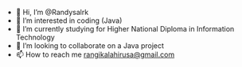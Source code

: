 - 👋 Hi, I’m @Randysalrk
- 👀 I’m interested in coding (Java)
- 🌱 I’m currently studying for Higher National Diploma in Information Technology 
- 💞️ I’m looking to collaborate on a Java project
- 📫 How to reach me rangikalahirusa@gmail.com

<!---
Randysalrk/Randysalrk is a ✨ special ✨ repository because its `README.md` (this file) appears on your GitHub profile.
You can click the Preview link to take a look at your changes.
--->
